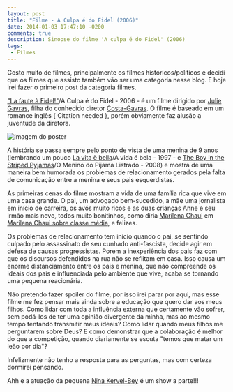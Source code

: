 ```yaml
---
layout: post
title: "Filme - A Culpa é do Fidel (2006)"
date: 2014-01-03 17:47:10 -0200
comments: true
description: Sinopse do filme 'A culpa é do Fidel' (2006)
tags:
 - Filmes
---
```


Gosto muito de filmes, principalmente os filmes históricos/políticos e decidi
que os filmes que assisto também vão ser uma categoria nesse blog. E hoje irei
fazer o primeiro post da categoria filmes.

["La faute à Fidel!"][la-faute-a-fidel]/A Culpa é do Fidel - 2006 -
é um filme dirigido por [Julie Gavras][julie-gavras], filha do conhecido
diretor [Costa-Gavras][costa-gavras]. O filme é baseado em um romance inglês
{ Citation needed }, porém obviamente faz alusão a juventude da diretora.

![imagem do poster][poster]

A história se passa sempre pelo ponto de vista de uma menina de 9 anos
(lembrando um pouco [La vita è bella][la-vita-e-bela]/A vida é bela - 1997 - e
[The Boy in the Striped Pyjamas][the-boy-in-the-striped-pyjamas]/O Menino do
Pijama Listrado - 2008) e mostra de uma maneira bem humorada os problemas de
relacionamento gerados pela falta de comunicação entre a menina e seus pais
esquerdistas.

As primeiras cenas do filme mostram a vida de uma família rica que vive em uma
casa grande. O pai, um advogado bem-sucedido, a mãe uma jornalista em início de
carreira, os avós muito ricos e as duas crianças Anne e seu irmão mais novo,
todos muito bonitinhos, como diria [Marilena Chaui][marilena-chaui] em
[Marilena Chaui sobre classe média][chaui-classe-media], e felizes.

Os problemas de relacionamento tem inicio quando o pai, se sentindo culpado
pelo assassinato de seu cunhado anti-fascista, decide agir em defesa de causas
progressistas. Porem a inexperiência dos pais faz com que os discursos
defendidos na rua não se reflitam em casa. Isso causa um enorme distanciamento
entre os pais e menina, que não compreende os ideais dos pais e influenciada
pelo ambiente que vive, acaba se tornando uma pequena reacionária.

Não pretendo fazer spoiler do filme, por isso irei parar por aqui, mas esse
filme me fez pensar mais ainda sobre a educação que quero dar aos meus filhos.
Como lidar com toda a influência externa que certamente vão sofrer, sem
podá-los de ter uma opinião divergente da minha, mas ao mesmo tempo tentando
transmitir meus ideais? Como lidar quando meus filhos me perguntarem sobre
Deus? E como demonstrar que a colaboração é melhor do que a competição, quando
diariamente se escuta "temos que matar um leão por dia"?

Infelizmente não tenho a resposta para as perguntas, mas com certeza dormirei
pensando.

Ahh e a atuação da pequena [Nina Kervel-Bey][nina-kervel-bey] é um show a
parte!!!

[la-faute-a-fidel]: http://www.imdb.com/title/tt0792966/?ref_=nm_knf_i1
[julie-gavras]: http://www.imdb.com/name/nm0310614/
[costa-gavras]: http://www.imdb.com/name/nm0002020/
[poster]: http://1.bp.blogspot.com/-UTYA1LQc7Jw/UjjYk88ZFhI/AAAAAAAABNI/hTa4uVP275E/s640/culpaedofidel01.jpg
[la-vita-e-bela]: http://www.imdb.com/title/tt0118799/
[the-boy-in-the-striped-pyjamas]: http://www.imdb.com/title/tt0914798/
[marilena-chaui]: http://pt.wikipedia.org/wiki/Marilena_Chaui
[chaui-classe-media]: http://www.youtube.com/watch?v=9RbBPVPybpY

[nina-kervel-bey]: http://www.imdb.com/name/nm2223623/?ref_=tt_ov_st
